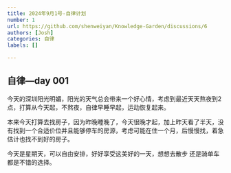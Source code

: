 ```yaml
---
title: 2024年9月1号-自律计划
number: 1
url: https://github.com/shenweiyan/Knowledge-Garden/discussions/6
authors: [Josh]
categories: 自律
labels: []

---
```




## 自律—day 001

今天的深圳阳光明媚，阳光的天气总会带来一个好心情，考虑到最近天天熬夜到2点，打算从今天起，不熬夜，自律早睡早起，运动恢复起来。



本来今天打算去找房子，因为昨晚睡晚了，今天很晚才起，加上昨天看了半天，没有找到一个合适价位并且能够停车的房源，考虑可能在住一个月，后慢慢找，着急估计也找不到好的房子。



今天是星期天，可以自由安排，好好享受这美好的一天，想想去散步 还是骑单车都是不错的选择。



<!-- more -->



<script src="https://giscus.app/client.js"
	data-repo="joshzhong66/Josh-Mkdocs"
	data-repo-id="850548176"
	data-mapping="number"
	data-term="6"
	data-reactions-enabled="1"
	data-emit-metadata="0"
	data-input-position="bottom"
	data-theme="light"
	data-lang="zh-CN"
	crossorigin="anonymous"
	async>
</script>

